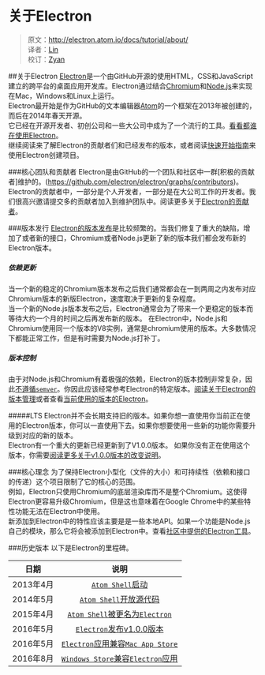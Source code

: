 # 关于Electron

> 原文：http://electron.atom.io/docs/tutorial/about/   
译者：[Lin](https://github.com/ShmilyLin)   
校订：[Zyan](https://github.com/irockyan)   

##关于Electron
[Electron](http://electron.atom.io/)是一个由GitHub开源的使用HTML，CSS和JavaScript建立的跨平台的桌面应用开发库。Electron通过结合[Chromium](https://www.chromium.org/Home)和[Node.js](https://nodejs.org)来实现在Mac，Windows和Linux上运行。   
Electron最开始是作为GitHub的文本编辑器[Atom](https://atom.io/)的一个框架在2013年被创建的，而后在2014年春天开源。   
它已经在开源开发者、初创公司和一些大公司中成为了一个流行的工具。[看看都谁在使用Electron](http://electron.atom.io/apps/)。   
继续阅读来了解Electron的贡献者们和已经发布的版本，或者阅读[快速开始指南](../tutorials/quick-start.html)来使用Electron创建项目。


###核心团队和贡献者
Electron是由GitHub的一个团队和社区中一群[积极的贡献者]维护的。(https://github.com/electron/electron/graphs/contributors)。Electron的贡献者中，一部分是个人开发者，一部分是在大公司工作的开发者。我们很高兴邀请提交多的贡献者加入到维护团队中。阅读更多关于[Electron的贡献者](https://github.com/electron/electron/blob/master/CONTRIBUTING.md)。


###版本发行
[Electron的版本发布](https://github.com/electron/electron/releases)是比较频繁的。当我们修复了重大的缺陷，增加了或者新的接口，Chromium或者Node.js更新了新的版本我们都会发布新的Electron版本。

##### 依赖更新
当一个新的稳定的Chromium版本发布之后我们通常都会在一到两周之内发布对应Chromium版本的新版Electron，速度取决于更新的复杂程度。   
当一个新的Node.js版本发布之后，Electron通常会为了带来一个更稳定的版本而等待大约一个月的时间之后再发布新的版本。
在Electron中，Node.js和Chromium使用同一个版本的V8实例，通常是chromium使用的版本。大多数情况下都能正常工作，但是有时需要为Node.js打补丁。

##### 版本控制
由于对Node.js和Chromium有着极强的依赖，Electron的版本控制非常复杂，因此[不遵循`semver`](http://semver.org/)。你因此应该经常参考Electron的特定版本。[阅读关于Electron的版本管理](http://electron.atom.io/docs/tutorial/electron-versioning/)或者查看[当前使用的版本的Electron](https://electron.atom.io/#electron-versions)。

#####LTS
Electron并不会长期支持旧的版本。如果你想一直使用你当前正在使用的Electron版本，你可以一直使用下去。如果你想要使用一些新的功能你需要升级到对应的新的版本。   
Electron有一个重大的更新已经更新到了V1.0.0版本。 如果你没有正在使用这个版本，你需要[阅读更多关于v1.0.0版本的改变说明](http://electron.atom.io/blog/2016/05/11/electron-1-0)。

###核心理念
为了保持Electron小型化（文件的大小）和可持续性（依赖和接口的传递）这个项目限制了它的核心的范围。   
例如，Electron只使用Chromium的底层渲染库而不是整个Chromium。这使得Electron更容易升级Chromium，但是这也意味着在Google Chrome中的某些特性功能无法在Electron中使用。   
新添加到Electron中的特性应该主要是是一些本地API。如果一个功能是Node.js自己的模块，那么它将会被添加到Electron中。查看[社区中提供的Electron工具](http://electron.atom.io/community)。

###历史版本
以下是Electron的里程碑。

| 日期 | 说明 |
|:---:|:---:|
| 2013年4月 |  	[`Atom Shell`启动](https://github.com/electron/electron/commit/6ef8875b1e93787fa9759f602e7880f28e8e6b45) |
| 2014年5月 | [`Atom Shell`开放源代码](http://blog.atom.io/2014/05/06/atom-is-now-open-source.html) |
| 2015年4月 | [`Atom Shell`被更名为`Electron`](https://github.com/electron/electron/pull/1389) |
| 2016年5月 | [`Electron`发布v1.0.0版本](http://electron.atom.io/blog/2016/05/11/electron-1-0) |
| 2016年5月 | [`Electron`应用兼容`Mac App Store`](http://electron.atom.io/docs/tutorial/mac-app-store-submission-guide) |
| 2016年8月 | [`Windows Store`兼容`Electron`应用](http://electron.atom.io/docs/tutorial/windows-store-guide) |
